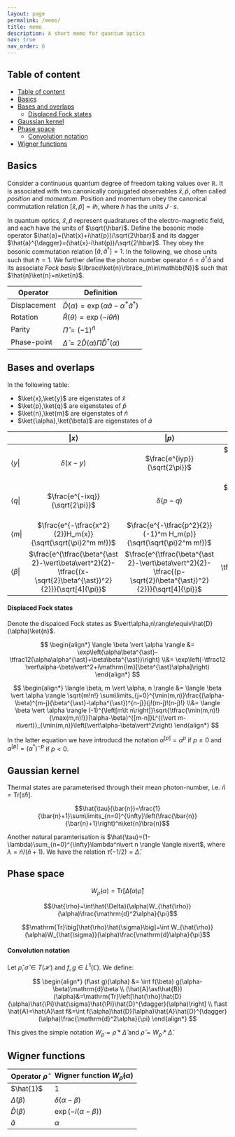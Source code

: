 ```yaml
---
layout: page
permalink: /memo/
title: memo
description: A short memo for quantum optics
nav: true
nav_order: 6
---
```


## Table of content

- [Table of content](#table-of-content)
- [Basics](#basics)
- [Bases and overlaps](#bases-and-overlaps)
    - [Displaced Fock states](#displaced-fock-states)
- [Gaussian kernel](#gaussian-kernel)
- [Phase space](#phase-space)
    - [Convolution notation](#convolution-notation)
- [Wigner functions](#wigner-functions)


## Basics

Consider a continuous quantum degree of freedom taking values over $\mathbb{R}$. It is associated with two canonically conjugated observables $\hat{x},\hat{p}$, often called _position_ and _momentum_. Position and momentum obey the canonical commutation relation $[\hat{x},\hat{p}]=i\hbar$, where $\hbar$ has the units $J\cdot s$.

In quantum optics, $\hat{x},\hat{p}$ represent quadratures of the electro-magnetic field, and each have the units of $\sqrt{\hbar}$. Define the bosonic mode operator $\hat{a}=(\hat{x}+i\hat{p})/\sqrt{2\hbar}$ and its dagger $\hat{a}^{\dagger}=(\hat{x}-i\hat{p})/\sqrt{2\hbar}$. They obey the bosonic commutation relation $\big[\hat{a},\hat{a}^{\dagger}\big]=1$. In the following, we chose units such that $\hbar=1$. We further define the photon number operator $\hat{n}=\hat{a}^{\dagger}\hat{a}$ and its associate _Fock basis_ $\lbrace\ket{n}\rbrace_{n\in\mathbb{N}}$ such that $\hat{n}\ket{n}=n\ket{n}$.

| Operator     | Definition                                                                      |
| ------------ | ------------------------------------------------------------------------------- |
| Displacement | $\hat{D}(\alpha)=\exp\left(\alpha\hat{a}-\alpha^{\ast}\hat{a}^{\dagger}\right)$ |
| Rotation     | $\hat{R}(\theta)=\exp(-i\theta\hat{n})$                                         |
| Parity       | $\hat{\Pi}=(-1)^{\hat{n}}$                                                      |
| Phase-point  | $\hat{\Delta}=2\hat{D}(\alpha)\hat{\Pi}\hat{D}^{\dagger}(\alpha)$               |

## Bases and overlaps

In the following table:

- $\ket{x},\ket{y}$ are eigenstates of $\hat{x}$
- $\ket{p},\ket{q}$ are eigenstates of $\hat{p}$
- $\ket{n},\ket{m}$ are eigenstates of $\hat{n}$
- $\ket{\alpha},\ket{\beta}$ are eigenstates of $\hat{a}$

|                      |                                               $\vert x\rangle$                                                |                                                $\vert p\rangle$                                                |                          $\vert n\rangle$                           |                                       $\vert \alpha \rangle$                                        |
| :------------------- | :-----------------------------------------------------------------------------------------------------------: | :------------------------------------------------------------------------------------------------------------: | :-----------------------------------------------------------------: | :-------------------------------------------------------------------------------------------------: |
| $\langle y\vert$     |                                                 $\delta(x-y)$                                                 |                                         $\frac{e^{iyp}}{\sqrt{2\pi}}$                                          |     $\frac{e^{-\tfrac{y^2}{2}}H_n(y)}{\sqrt{\sqrt{\pi}2^n n!}}$     | $\frac{e^{\tfrac{\alpha^2-\vert\alpha\vert^2}{2}-\tfrac{(y-\sqrt{2}\alpha)^2}{2}}}{\sqrt[4]{\pi}}$  |
| $\langle q\vert$     |                                        $\frac{e^{-ixq}}{\sqrt{2\pi}}$                                         |                                                 $\delta(p-q)$                                                  | $\frac{e^{-\tfrac{q^2}{2}}(-1)^n H_n(q)}{\sqrt{\sqrt{\pi}2^n n!}}$  | $\frac{e^{\tfrac{\alpha^2-\vert\alpha\vert^2}{2}-\tfrac{(q+\sqrt{2}i\alpha)^2}{2}}}{\sqrt[4]{\pi}}$ |
| $\langle m\vert$     |                          $\frac{e^{-\tfrac{x^2}{2}}H_m(x)}{\sqrt{\sqrt{\pi}2^m m!}}$                          |                       $\frac{e^{-\tfrac{p^2}{2}}(-1)^m H_m(p)}{\sqrt{\sqrt{\pi}2^m m!}}$                       |                               $[n=m]$                               |                   $\frac{e^{-\tfrac{\vert\alpha\vert^2}{2}}\alpha^m}{\sqrt{m!}}$                    |
| $\langle \beta\vert$ | $\frac{e^{\tfrac{\beta^{\ast 2}-\vert\beta\vert^2}{2}-\tfrac{(x-\sqrt{2}\beta^{\ast})^2}{2}}}{\sqrt[4]{\pi}}$ | $\frac{e^{\tfrac{\beta^{\ast 2}-\vert\beta\vert^2}{2}-\tfrac{(p-\sqrt{2}i\beta^{\ast})^2}{2}}}{\sqrt[4]{\pi}}$ | $\frac{e^{-\tfrac{\vert\beta\vert^2}{2}}\beta^{\ast n}}{\sqrt{n!}}$ |           $e^{i\mathrm{Im}[\beta^{\ast}\alpha]}e^{-\tfrac{\vert\alpha-\beta\vert^2}{2}}$            |

#### Displaced Fock states

Denote the dispalced Fock states as $\vert\alpha,n\rangle\equiv\hat{D}(\alpha)\ket{n}$.

$$
\begin{align*}
\langle \beta \vert \alpha \rangle
&= \exp\left(\alpha\beta^{\ast}-\tfrac12(\alpha\alpha^{\ast}+\beta\beta^{\ast})\right)
\\&=
\exp\left(-\tfrac12 \vert\alpha-\beta\vert^2+i\mathrm{Im}[\beta^{\ast}\alpha]\right)
\end{align*}
$$

$$
\begin{align*}
\langle \beta, m \vert \alpha, n \rangle
&= \langle \beta \vert \alpha \rangle \sqrt{m!n!} \sum\limits_{j=0}^{\min(m,n)}\frac{(\alpha-\beta)^{m-j}(\beta^{\ast}-\alpha^{\ast})^{n-j}}{j!(m-j)!(n-j)!}
\\&=
\langle \beta \vert \alpha \rangle
(-1)^{\left[m\lt n\right]}\sqrt{\tfrac{\min(m,n)!}{\max(m,n)!}}(\alpha-\beta)^{[m-n]}L^{(\vert m-n\vert)}_{\min(m,n)}\left(\vert\alpha-\beta\vert^2\right)
\end{align*}
$$

In the latter equation we have introducd the notation $\alpha^{[p]}=\alpha^{p}$ if $p\geq 0$ and $\alpha^{[p]}=(\alpha^{\ast})^{-p}$ if $p<0$.

## Gaussian kernel

Thermal states are parameterised through their mean photon-number, i.e. $\bar{n}=\mathrm{Tr}[\hat{\tau}\hat{n}]$.

$$\hat{\tau}(\bar{n})=\frac{1}{\bar{n}+1}\sum\limits_{n=0}^{\infty}\left(\frac{\bar{n}}{\bar{n}+1}\right)^n\ket{n}\bra{n}$$

Another natural paramterisation is $\hat{\tau}=(1-\lambda)\sum_{n=0}^{\infty}\lambda^n\vert n \rangle \langle n\vert$, where $\lambda=\bar{n}/(\bar{n}+1)$.
We have the relation $\hat{\tau}(-1/2)=\hat{\Delta}$.

## Phase space

$$W_{\hat{\rho}}(\alpha)=\mathrm{Tr}\big[\hat{\Delta}(\alpha)\hat{\rho}\big]$$

$$\hat{\rho}=\int\hat{\Delta}(\alpha)W_{\hat{\rho}}(\alpha)\frac{\mathrm{d}^2\alpha}{\pi}$$

$$\mathrm{Tr}\big[\hat{\rho}\hat{\sigma}\big]=\int W_{\hat{\rho}}(\alpha)W_{\hat{\sigma}}(\alpha)\frac{\mathrm{d}\alpha}{\pi}$$

#### Convolution notation

Let $\hat{\rho},\hat{\sigma}\in T(\mathcal{H})$ and $f,g\in L^1(\mathbb{C})$. We define:

$$
\begin{align*}
(f\ast g)(\alpha) &= \int f(\beta) g(\alpha-\beta)\mathrm{d}\beta
\\
(\hat{A}\ast\hat{B})(\alpha)&=\mathrm{Tr}\left[\hat{\rho}\hat{D}(\alpha)\hat{\Pi}\hat{\sigma}\hat{\Pi}\hat{D}^{\dagger}(\alpha)\right]
\\
f\ast \hat{A}=\hat{A}\ast f&=\int f(\alpha)\hat{D}(\alpha)\hat{A}\hat{D}^{\dagger}(\alpha)\frac{\mathrm{d}^2\alpha}{\pi}
\end{align*}
$$

This gives the simple notation $W_{\hat{\rho}}=\hat{\rho}\ast\hat{\Delta}$ and $\hat{\rho}=W_{\hat{\rho}}\ast\hat{\Delta}$.

## Wigner functions

| Operator $\hat{\rho}$ | Wigner function $W_{\hat{\rho}}(\alpha)$ |
| --------------------- | ---------------------------------------- |
| $\hat{1}$             | 1                                        |
| $\hat{\Delta}(\beta)$ | $\delta(\alpha-\beta)$                   |
| $\hat{D}(\beta)$      | $\exp(-i(\alpha-\beta))$                 |
| $\hat{a}$             | $\alpha$                                 |

